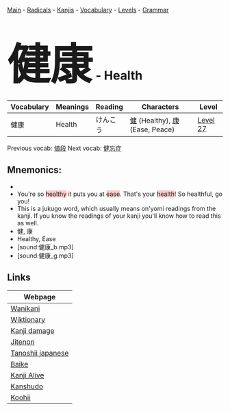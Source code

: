 <style> bigfont {font-size: 100px}</style>
[Main](../README.md) -
[Radicals](../radicals.md) -
[Kanjis](../kanjis.md) -
[Vocabulary](../vocabulary.md) -
[Levels](../levels.md) -
[Grammar](../grammar.md)
# <bigfont> 健康</bigfont> - Health 

| Vocabulary | Meanings | Reading | Characters | Level |
| --- | --- | --- | --- | --- |
| 健康 | Health | けんこう |  [健](../kanjis/健.md) (Healthy), [康](../kanjis/康.md) (Ease, Peace) | [Level 27](../levels/wk_level27.md) |

Previous vocab: [値段](値段.md) Next vocab: [健忘症](健忘症.md) 

## Mnemonics:

* 
* You're so <span style="background-color:#ffcccb"> healthy</span> it puts you at <span style="background-color:#ffcccb"> ease</span>. That's your <span style="background-color:#ffcccb"> health</span>! So healthful, go you!
* This is a jukugo word, which usually means on'yomi readings from the kanji. If you know the readings of your kanji you'll know how to read this as well.
* 健, 康
* Healthy, Ease
* [sound:健康_b.mp3]
* [sound:健康_g.mp3]


## Links 

| Webpage |
| --- |
| [Wanikani          ](https://www.wanikani.com/kanji/健康) |
| [Wiktionary        ](https://en.wiktionary.org/wiki/健康) |
| [Kanji damage      ](http://www.kanjidamage.com/kanji/search?utf8=✓&q=健康) |
| [Jitenon           ](https://jitenon.com/kanji/健康) |
| [Tanoshii japanese ](https://www.tanoshiijapanese.com/dictionary/kanji.cfm?k=健康) |
| [Baike             ](https://baike.baidu.com/item/健康) |
| [Kanji Alive       ](https://app.kanjialive.com/健康) |
| [Kanshudo          ](https://www.kanshudo.com/searchmn?q=健康) |
| [Koohii            ](https://kanji.koohii.com/study/kanji/健康) |
